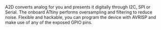 A2D converts analog for you and presents it digitally through I2C, SPI or Serial. 
The onboard ATtiny performs oversampling and filtering to reduce noise. Flexible and hackable, 
you can program the device with AVRISP and make use of any of the exposed GPIO pins.
